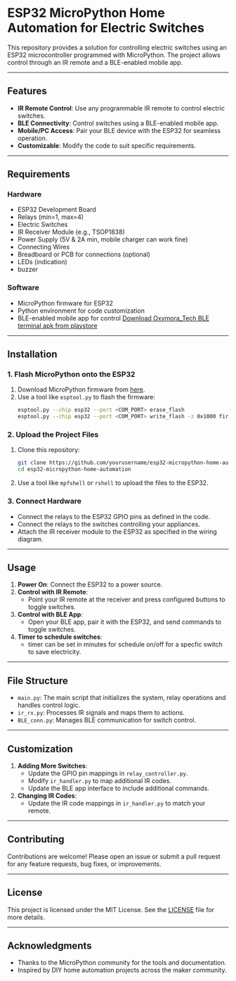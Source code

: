 
# ESP32 MicroPython Home Automation for Electric Switches

This repository provides a solution for controlling electric switches using an ESP32 microcontroller programmed with MicroPython. The project allows control through an IR remote and a BLE-enabled mobile app.

---

## Features
- **IR Remote Control**: Use any programmable IR remote to control electric switches.
- **BLE Connectivity**: Control switches using a BLE-enabled mobile app.
- **Mobile/PC Access**: Pair your BLE device with the ESP32 for seamless operation.
- **Customizable**: Modify the code to suit specific requirements.

---

## Requirements
### Hardware
- ESP32 Development Board
- Relays (min=1, max=4)
- Electric Switches
- IR Receiver Module (e.g., TSOP1838)
- Power Supply (5V & 2A min, mobile charger can work fine)
- Connecting Wires
- Breadboard or PCB for connections (optional)
- LEDs (indication)
- buzzer

### Software
- MicroPython firmware for ESP32
- Python environment for code customization
- BLE-enabled mobile app for control [Download Oxymora_Tech BLE terminal apk from playstore](https://play.google.com/store/apps/details?id=com.oytechnology.bleterminal)

---

## Installation
### 1. Flash MicroPython onto the ESP32
1. Download MicroPython firmware from [here](https://micropython.org/download/esp32/).
2. Use a tool like `esptool.py` to flash the firmware:
   ```bash
   esptool.py --chip esp32 --port <COM_PORT> erase_flash
   esptool.py --chip esp32 --port <COM_PORT> write_flash -z 0x1000 firmware.bin
   ```

### 2. Upload the Project Files
1. Clone this repository:
   ```bash
   git clone https://github.com/yourusername/esp32-micropython-home-automation.git
   cd esp32-micropython-home-automation
   ```
2. Use a tool like `mpfshell` or `rshell` to upload the files to the ESP32.

### 3. Connect Hardware
- Connect the relays to the ESP32 GPIO pins as defined in the code.
- Connect the relays to the switches controlling your appliances.
- Attach the IR receiver module to the ESP32 as specified in the wiring diagram.

---

## Usage
1. **Power On**: Connect the ESP32 to a power source.
2. **Control with IR Remote**:
   - Point your IR remote at the receiver and press configured buttons to toggle switches.
3. **Control with BLE App**:
   - Open your BLE app, pair it with the ESP32, and send commands to toggle switches.
4. **Timer to schedule switches**:
   - timer can be set in minutes for schedule on/off for a specfic switch to save electricity.
---

## File Structure
- `main.py`: The main script that initializes the system, relay operations and handles control logic.
- `ir_rx.py`: Processes IR signals and maps them to actions.
- `BLE_conn.py`: Manages BLE communication for switch control.

---

## Customization
1. **Adding More Switches**:
   - Update the GPIO pin mappings in `relay_controller.py`.
   - Modify `ir_handler.py` to map additional IR codes.
   - Update the BLE app interface to include additional commands.
2. **Changing IR Codes**:
   - Update the IR code mappings in `ir_handler.py` to match your remote.

---

## Contributing
Contributions are welcome! Please open an issue or submit a pull request for any feature requests, bug fixes, or improvements.

---

## License
This project is licensed under the MIT License. See the [LICENSE](LICENSE) file for more details.

---

## Acknowledgments
- Thanks to the MicroPython community for the tools and documentation.
- Inspired by DIY home automation projects across the maker community.
